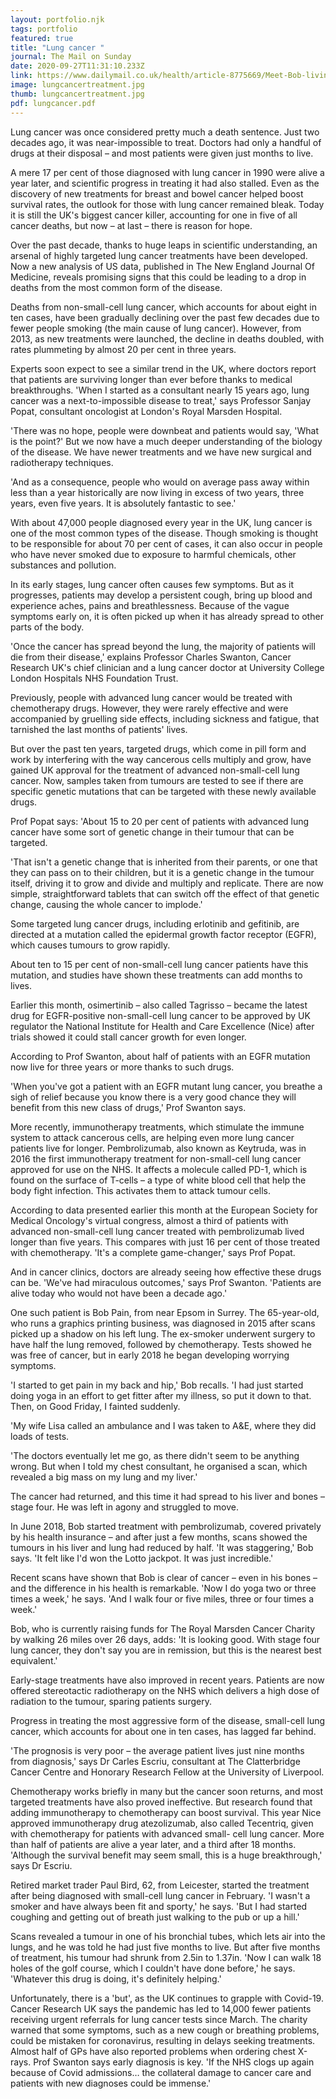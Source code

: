 ```yaml
---
layout: portfolio.njk
tags: portfolio
featured: true
title: "Lung cancer "
journal: The Mail on Sunday
date: 2020-09-27T11:31:10.233Z
link: https://www.dailymail.co.uk/health/article-8775669/Meet-Bob-living-proof-lung-cancer-isnt-death-sentence-was.html
image: lungcancertreatment.jpg
thumb: lungcancertreatment.jpg
pdf: lungcancer.pdf
---
```

Lung cancer was once considered pretty much a death sentence. Just two decades ago, it was near-impossible to treat. Doctors had only a handful of drugs at their disposal – and most patients were given just months to live.

A mere 17 per cent of those diagnosed with lung cancer in 1990 were alive a year later, and scientific progress in treating it had also stalled. Even as the discovery of new treatments for breast and bowel cancer helped boost survival rates, the outlook for those with lung cancer remained bleak. Today it is still the UK's biggest cancer killer, accounting for one in five of all cancer deaths, but now – at last – there is reason for hope.

Over the past decade, thanks to huge leaps in scientific understanding, an arsenal of highly targeted lung cancer treatments have been developed. Now a new analysis of US data, published in The New England Journal Of Medicine, reveals promising signs that this could be leading to a drop in deaths from the most common form of the disease.

Deaths from non-small-cell lung cancer, which accounts for about eight in ten cases, have been gradually declining over the past few decades due to fewer people smoking (the main cause of lung cancer). However, from 2013, as new treatments were launched, the decline in deaths doubled, with rates plummeting by almost 20 per cent in three years.

Experts soon expect to see a similar trend in the UK, where doctors report that patients are surviving longer than ever before thanks to medical breakthroughs. 'When I started as a consultant nearly 15 years ago, lung cancer was a next-to-impossible disease to treat,' says Professor Sanjay Popat, consultant oncologist at London's Royal Marsden Hospital.

'There was no hope, people were downbeat and patients would say, 'What is the point?' But we now have a much deeper understanding of the biology of the disease. We have newer treatments and we have new surgical and radiotherapy techniques.

'And as a consequence, people who would on average pass away within less than a year historically are now living in excess of two years, three years, even five years. It is absolutely fantastic to see.'

With about 47,000 people diagnosed every year in the UK, lung cancer is one of the most common types of the disease. Though smoking is thought to be responsible for about 70 per cent of cases, it can also occur in people who have never smoked due to exposure to harmful chemicals, other substances and pollution.

In its early stages, lung cancer often causes few symptoms. But as it progresses, patients may develop a persistent cough, bring up blood and experience aches, pains and breathlessness. Because of the vague symptoms early on, it is often picked up when it has already spread to other parts of the body.

'Once the cancer has spread beyond the lung, the majority of patients will die from their disease,' explains Professor Charles Swanton, Cancer Research UK's chief clinician and a lung cancer doctor at University College London Hospitals NHS Foundation Trust.

Previously, people with advanced lung cancer would be treated with chemotherapy drugs. However, they were rarely effective and were accompanied by gruelling side effects, including sickness and fatigue, that tarnished the last months of patients' lives.

But over the past ten years, targeted drugs, which come in pill form and work by interfering with the way cancerous cells multiply and grow, have gained UK approval for the treatment of advanced non-small-cell lung cancer. Now, samples taken from tumours are tested to see if there are specific genetic mutations that can be targeted with these newly available drugs.

Prof Popat says: 'About 15 to 20 per cent of patients with advanced lung cancer have some sort of genetic change in their tumour that can be targeted.

'That isn't a genetic change that is inherited from their parents, or one that they can pass on to their children, but it is a genetic change in the tumour itself, driving it to grow and divide and multiply and replicate. There are now simple, straightforward tablets that can switch off the effect of that genetic change, causing the whole cancer to implode.'

Some targeted lung cancer drugs, including erlotinib and gefitinib, are directed at a mutation called the epidermal growth factor receptor (EGFR), which causes tumours to grow rapidly.

About ten to 15 per cent of non-small-cell lung cancer patients have this mutation, and studies have shown these treatments can add months to lives.

Earlier this month, osimertinib – also called Tagrisso – became the latest drug for EGFR-positive non-small-cell lung cancer to be approved by UK regulator the National Institute for Health and Care Excellence (Nice) after trials showed it could stall cancer growth for even longer.

According to Prof Swanton, about half of patients with an EGFR mutation now live for three years or more thanks to such drugs.

'When you've got a patient with an EGFR mutant lung cancer, you breathe a sigh of relief because you know there is a very good chance they will benefit from this new class of drugs,' Prof Swanton says.

More recently, immunotherapy treatments, which stimulate the immune system to attack cancerous cells, are helping even more lung cancer patients live for longer. Pembrolizumab, also known as Keytruda, was in 2016 the first immunotherapy treatment for non-small-cell lung cancer approved for use on the NHS. It affects a molecule called PD-1, which is found on the surface of T-cells – a type of white blood cell that help the body fight infection. This activates them to attack tumour cells.

According to data presented earlier this month at the European Society for Medical Oncology's virtual congress, almost a third of patients with advanced non-small-cell lung cancer treated with pembrolizumab lived longer than five years. This compares with just 16 per cent of those treated with chemotherapy. 'It's a complete game-changer,' says Prof Popat.

And in cancer clinics, doctors are already seeing how effective these drugs can be. 'We've had miraculous outcomes,' says Prof Swanton. 'Patients are alive today who would not have been a decade ago.'

One such patient is Bob Pain, from near Epsom in Surrey. The 65-year-old, who runs a graphics printing business, was diagnosed in 2015 after scans picked up a shadow on his left lung. The ex-smoker underwent surgery to have half the lung removed, followed by chemotherapy. Tests showed he was free of cancer, but in early 2018 he began developing worrying symptoms.

'I started to get pain in my back and hip,' Bob recalls. 'I had just started doing yoga in an effort to get fitter after my illness, so put it down to that. Then, on Good Friday, I fainted suddenly.

'My wife Lisa called an ambulance and I was taken to A&E, where they did loads of tests.

'The doctors eventually let me go, as there didn't seem to be anything wrong. But when I told my chest consultant, he organised a scan, which revealed a big mass on my lung and my liver.'

The cancer had returned, and this time it had spread to his liver and bones – stage four. He was left in agony and struggled to move.

In June 2018, Bob started treatment with pembrolizumab, covered privately by his health insurance – and after just a few months, scans showed the tumours in his liver and lung had reduced by half. 'It was staggering,' Bob says. 'It felt like I'd won the Lotto jackpot. It was just incredible.'

Recent scans have shown that Bob is clear of cancer – even in his bones – and the difference in his health is remarkable. 'Now I do yoga two or three times a week,' he says. 'And I walk four or five miles, three or four times a week.'

Bob, who is currently raising funds for The Royal Marsden Cancer Charity by walking 26 miles over 26 days, adds: 'It is looking good. With stage four lung cancer, they don't say you are in remission, but this is the nearest best equivalent.'

Early-stage treatments have also improved in recent years. Patients are now offered stereotactic radiotherapy on the NHS which delivers a high dose of radiation to the tumour, sparing patients surgery.

Progress in treating the most aggressive form of the disease, small-cell lung cancer, which accounts for about one in ten cases, has lagged far behind.

'The prognosis is very poor – the average patient lives just nine months from diagnosis,' says Dr Carles Escriu, consultant at The Clatterbridge Cancer Centre and Honorary Research Fellow at the University of Liverpool.

Chemotherapy works briefly in many but the cancer soon returns, and most targeted treatments have also proved ineffective. But research found that adding immunotherapy to chemotherapy can boost survival. This year Nice approved immunotherapy drug atezolizumab, also called Tecentriq, given with chemotherapy for patients with advanced small- cell lung cancer. More than half of patients are alive a year later, and a third after 18 months. 'Although the survival benefit may seem small, this is a huge breakthrough,' says Dr Escriu.

Retired market trader Paul Bird, 62, from Leicester, started the treatment after being diagnosed with small-cell lung cancer in February. 'I wasn't a smoker and have always been fit and sporty,' he says. 'But I had started coughing and getting out of breath just walking to the pub or up a hill.'

Scans revealed a tumour in one of his bronchial tubes, which lets air into the lungs, and he was told he had just five months to live. But after five months of treatment, his tumour had shrunk from 2.5in to 1.37in. 'Now I can walk 18 holes of the golf course, which I couldn't have done before,' he says. 'Whatever this drug is doing, it's definitely helping.'

Unfortunately, there is a 'but', as the UK continues to grapple with Covid-19. Cancer Research UK says the pandemic has led to 14,000 fewer patients receiving urgent referrals for lung cancer tests since March. The charity warned that some symptoms, such as a new cough or breathing problems, could be mistaken for coronavirus, resulting in delays seeking treatments. Almost half of GPs have also reported problems when ordering chest X-rays. Prof Swanton says early diagnosis is key. 'If the NHS clogs up again because of Covid admissions… the collateral damage to cancer care and patients with new diagnoses could be immense.'